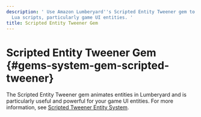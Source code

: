 ```yaml
---
description: ' Use Amazon Lumberyard''s Scripted Entity Tweener gem to animate entities using
  Lua scripts, particularly game UI entities. '
title: Scripted Entity Tweener Gem
---
```

# Scripted Entity Tweener Gem {#gems-system-gem-scripted-tweener}

The Scripted Entity Tweener gem animates entities in Lumberyard and is particularly useful and powerful for your game UI entities\. For more information, see [Scripted Tweener Entity System](/docs/userguide/ui/animating/tweener.md)\.